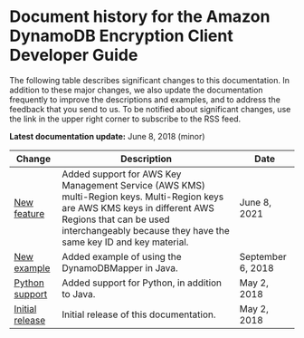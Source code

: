 # Document history for the Amazon DynamoDB Encryption Client Developer Guide<a name="document-history"></a>

The following table describes significant changes to this documentation\. In addition to these major changes, we also update the documentation frequently to improve the descriptions and examples, and to address the feedback that you send to us\. To be notified about significant changes, use the link in the upper right corner to subscribe to the RSS feed\.

**Latest documentation update:** June 8, 2018 \(minor\)

| Change | Description | Date | 
| --- |--- |--- |
| [New feature](https://docs.aws.amazon.com/dynamodb-encryption-client/latest/devguide/;https://docs.aws.amazon.com/dynamodb-encryption-client/latest/devguide/direct-kms-provider.html#provider-kms-how-to-use) | Added support for AWS Key Management Service \(AWS KMS\) multi\-Region keys\. Multi\-Region keys are AWS KMS keys in different AWS Regions that can be used interchangeably because they have the same key ID and key material\. | June 8, 2021 | 
| [New example](https://docs.aws.amazon.com/dynamodb-encryption-client/latest/devguide/java-examples.html#java-example-dynamodb-mapper) | Added example of using the DynamoDBMapper in Java\. | September 6, 2018 | 
| [Python support](https://docs.aws.amazon.com/dynamodb-encryption-client/latest/devguide/python.html) | Added support for Python, in addition to Java\. | May 2, 2018 | 
| [Initial release](https://docs.aws.amazon.com/dynamodb-encryption-client/latest/devguide/) | Initial release of this documentation\. | May 2, 2018 | 